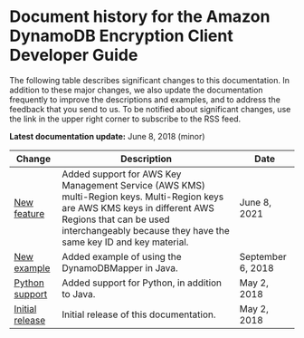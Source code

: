 # Document history for the Amazon DynamoDB Encryption Client Developer Guide<a name="document-history"></a>

The following table describes significant changes to this documentation\. In addition to these major changes, we also update the documentation frequently to improve the descriptions and examples, and to address the feedback that you send to us\. To be notified about significant changes, use the link in the upper right corner to subscribe to the RSS feed\.

**Latest documentation update:** June 8, 2018 \(minor\)

| Change | Description | Date | 
| --- |--- |--- |
| [New feature](https://docs.aws.amazon.com/dynamodb-encryption-client/latest/devguide/;https://docs.aws.amazon.com/dynamodb-encryption-client/latest/devguide/direct-kms-provider.html#provider-kms-how-to-use) | Added support for AWS Key Management Service \(AWS KMS\) multi\-Region keys\. Multi\-Region keys are AWS KMS keys in different AWS Regions that can be used interchangeably because they have the same key ID and key material\. | June 8, 2021 | 
| [New example](https://docs.aws.amazon.com/dynamodb-encryption-client/latest/devguide/java-examples.html#java-example-dynamodb-mapper) | Added example of using the DynamoDBMapper in Java\. | September 6, 2018 | 
| [Python support](https://docs.aws.amazon.com/dynamodb-encryption-client/latest/devguide/python.html) | Added support for Python, in addition to Java\. | May 2, 2018 | 
| [Initial release](https://docs.aws.amazon.com/dynamodb-encryption-client/latest/devguide/) | Initial release of this documentation\. | May 2, 2018 | 